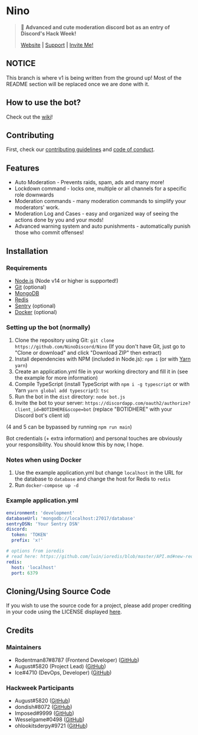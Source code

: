 # Nino
> :hammer: **Advanced and cute moderation discord bot as an entry of Discord's Hack Week!**
>
> [Website](https://nino.floofy.dev) **|** [Support](https://discord.gg/JjHGR6vhcG) **|** [Invite Me!](https://discordapp.com/oauth2/authorize?client_id=531613242473054229&scope=bot)

## NOTICE
This branch is where v1 is being written from the ground up! Most of the README section will be replaced once we are done with it.

## How to use the bot?
Check out the [wiki](https://github.com/NinoDiscord/Nino/wiki)!

## Contributing
First, check our [contributing guidelines](https://github.com/NinoDiscord/Nino/blob/master/CONTRIBUTING.md) and [code of conduct](https://github.com/NinoDiscord/Nino/blob/master/CODE_OF_CONDUCT.md).

## Features

* Auto Moderation - Prevents raids, spam, ads and many more!
* Lockdown command - locks one, multiple or all channels for a specific role downwards
* Moderation commands - many moderation commands to simplify your moderators' work.
* Moderation Log and Cases - easy and organized way of seeing the actions done by you and your mods! 
* Advanced warning system and auto punishments - automatically punish those who commit offenses!

## Installation
### Requirements
* [Node.js](https://nodejs.org) (Node v14 or higher is supported!)
* [Git](https://git-scm.com) (optional)
* [MongoDB](https://www.mongodb.com)
* [Redis](https://redis.io)
* [Sentry](https://sentry.io) (optional)
* [Docker](https://docker.com) (optional)

### Setting up the bot (normally)
1. Clone the repository using Git: ``git clone https://github.com/NinoDiscord/Nino`` (If you don't have Git, just go to "Clone or download" and click "Download ZIP" then extract)
2. Install dependencies with NPM (included in Node.js): ``npm i`` (or with [Yarn](https://yarnpkg.com) ``yarn``)
3. Create an application.yml file in your working directory and fill it in (see the example for more information)
4. Compile TypeScript (install TypeScript with ``npm i -g typescript`` or with Yarn ``yarn global add typescript``): ``tsc``
5. Run the bot in the `dist` directory: ``node bot.js``
6. Invite the bot to your server: ``https://discordapp.com/oauth2/authorize?client_id=BOTIDHERE&scope=bot`` (replace "BOTIDHERE" with your Discord bot's client id)

(4 and 5 can be bypassed by running ``npm run main``)

Bot credentials (+ extra information) and personal touches are obviously your responsibility. You should know this by now, I hope.

### Notes when using Docker
1. Use the example application.yml but change ``localhost`` in the URL for the database to ``database`` and change the host for Redis to ``redis``
2. Run ``docker-compose up -d``

### Example application.yml
```yaml
environment: 'development'
databaseUrl: 'mongodb://localhost:27017/database'
sentryDSN: 'Your Sentry DSN'
discord:
  token: 'TOKEN'
  prefix: 'x!'

# options from ioredis
# read here: https://github.com/luin/ioredis/blob/master/API.md#new-redisport-host-options
redis:
  host: 'localhost'
  port: 6379
```

## Cloning/Using Source Code
If you wish to use the source code for a project, please add proper crediting in your code using the LICENSE displayed [here](/LICENSE).

## Credits
### Maintainers
* Rodentman87#8787 (Frontend Developer) ([GitHub](https://github.com/Rodentman87))
* August#5820 (Project Lead) ([GitHub](https://github.com/auguwu))
* Ice#4710 (DevOps, Developer) ([GitHub](https://github.com/IceeMC))

### Hackweek Participants
* August#5820 ([GitHub](https://github.com/auguwu))
* dondish#8072 ([GitHub](https://github.com/dondish))
* Imposed#9999 ([GitHub](https://github.com/scrap))
* Wesselgame#0498 ([GitHub](https://github.com/Wessel))
* ohlookitsderpy#9721 ([GitHub](https://github.com/ohlookitsderpy))
